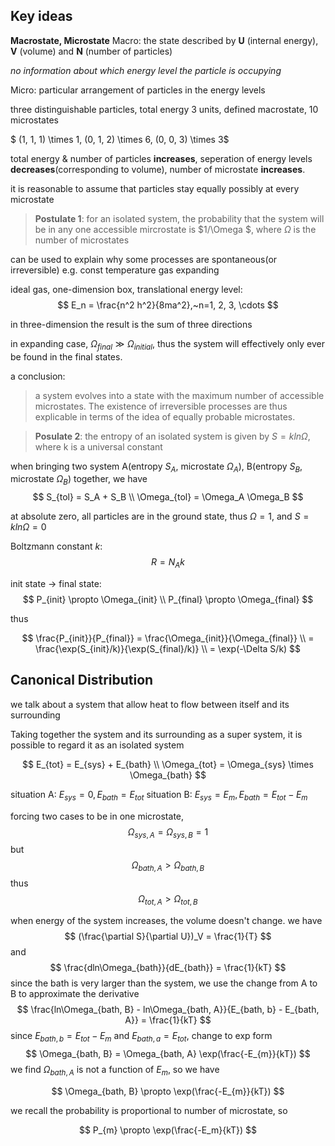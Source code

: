 ## Key ideas

**Macrostate, Microstate**
Macro: the state described by   **U** (internal energy), **V** (volume) and **N** (number of particles)

*no information about which energy level the particle is occupying*

Micro: particular arrangement of particles in the energy levels

three distinguishable particles, total energy 3 units, defined macrostate, 10 microstates

$ (1, 1, 1) \times 1, (0, 1, 2) \times 6, (0, 0, 3) \times 3$

total energy & number of particles **increases**, seperation of energy levels **decreases**(corresponding to volume), number of microstate **increases**.

it is reasonable to assume that particles stay equally possibly at every microstate

> **Postulate 1**: for an isolated system, the probability that the system will be in any one accessible mircrostate is $1/\Omega $, where $\Omega$ is the number of microstates

can be used to explain why some processes are spontaneous(or irreversible)
e.g. const temperature gas expanding

ideal gas, one-dimension box, translational energy level:
$$
E_n = \frac{n^2 h^2}{8ma^2},~n=1, 2, 3, \cdots
$$

in three-dimension the result is the sum of three directions

in expanding case, $\Omega_{final} \gg \Omega_{initial}$, thus the system will effectively only ever be found in the final states.

a conclusion:
>  a system evolves into a state with the maximum number of accessible microstates. The existence of irreversible processes are thus explicable in terms of the idea of equally probable microstates.

> **Posulate 2**: the entropy of an isolated system is given by $S = kln\Omega$, where k is a universal constant

when bringing two system A(entropy $S_A$, microstate $\Omega_A$), B(entropy $S_B$, microstate $\Omega_B$) together, we have
$$
S_{tol} = S_A + S_B \\
\Omega_{tol} = \Omega_A \Omega_B
$$

at absolute zero, all particles are in the ground state, thus $\Omega = 1$, and $S = kln\Omega = 0$

Boltzmann constant $k$:
$$
R = N_A k
$$

init state -> final state:
$$
P_{init} \propto \Omega_{init} \\
P_{final} \propto \Omega_{final}
$$

thus

$$
\frac{P_{init}}{P_{final}} = \frac{\Omega_{init}}{\Omega_{final}} \\
= \frac{\exp(S_{init}/k)}{\exp(S_{final}/k)} \\
= \exp(-\Delta S/k)
$$

## Canonical Distribution

we talk about a system that allow heat to flow between itself and its surrounding

Taking together the system and its surrounding as a super system, it is possible to regard it as an isolated system

$$
E_{tot} = E_{sys} + E_{bath} \\
\Omega_{tot} = \Omega_{sys} \times \Omega_{bath} 
$$

situation A: $E_{sys} = 0, E_{bath} = E_{tot}$
situation B: $E_{sys} = E_m, E_{bath} = E_{tot} - E_m$

forcing two cases to be in one microstate, 
$$
\Omega_{sys, A} = \Omega_{sys, B} = 1
$$
but
$$
\Omega_{bath, A} > \Omega_{bath, B}
$$
thus
$$
\Omega_{tot, A} > \Omega_{tot, B}
$$

when energy of the system increases, the volume doesn't change. we have
$$
(\frac{\partial S}{\partial U})_V = \frac{1}{T}
$$
and 
$$
\frac{dln\Omega_{bath}}{dE_{bath}} = \frac{1}{kT}
$$
since the bath is very larger than the system, we use the change from A to B to approximate the derivative
$$
\frac{ln\Omega_{bath, B} - ln\Omega_{bath, A}}{E_{bath, b} - E_{bath, A}} = \frac{1}{kT}
$$
since $E_{bath, b} = E_{tot} - E_m$ and $E_{bath, a} = E_{tot}$, change to exp form
$$
\Omega_{bath, B} = \Omega_{bath, A} \exp(\frac{-E_{m}}{kT})
$$
we find $\Omega_{bath, A}$ is not a function of $E_{m}$, so we have

$$
\Omega_{bath, B} \propto \exp(\frac{-E_{m}}{kT})
$$

we recall the probability is proportional to number of microstate, so

$$
P_{m} \propto \exp(\frac{-E_m}{kT})
$$